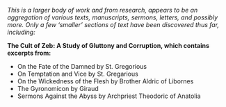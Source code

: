 
*This is a larger body of work and from research, appears to be an aggregation of various texts, manuscripts, sermons, letters, and possibly more. Only a few ‘smaller’ sections of text have been discovered thus far, including:*


**The Cult of Zeb: A Study of Gluttony and Corruption, which contains excerpts from:**
- On the Fate of the Damned by St. Gregorious
- On Temptation and Vice by St. Gregarious
- On the Wickedness of the Flesh by Brother Aldric of Libornes
- The Gyronomicon by Giraud
- Sermons Against the Abyss by Archpriest Theodoric of Anatolia
